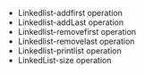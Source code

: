 * Linkedlist-addfirst operation
* Linkedlist-addLast operation
* Linkedlist-removefirst operation
* Linkedlist-removelast operation
* Linkedlist-printlist operation
* LinkedList-size operation
